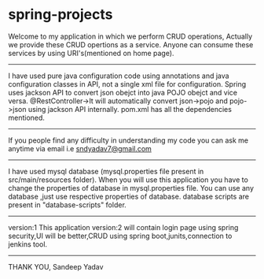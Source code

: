 # spring-projects

Welcome to my application in which we perform CRUD operations, Actually we provide these CRUD opertions as a service.
Anyone can consume these services by using URI's(mentioned on home page).

-----------------------------------------------------------------------------------------------------------------
I have used pure java configuration code using annotations and java configuration classes in API, 
not a single xml file for configuration.
Spring uses jackson API to convert json obejct into java POJO obejct and vice versa.
@RestController->It will automatically convert json->pojo and pojo->json using jackson API internally.
pom.xml has all the dependencies mentioned.

------------------------------------------------------------------------------------------------------------------

If you people find any difficulty in understanding my code you can ask me anytime via email i.e sndyadav7@gmail.com

------------------------------------------------------------------------------------------------------------------

I have used mysql database (mysql.properties file present in src/main/resources folder).
When you will use this application you have to change the properties of database in mysql.properties file.
You can use any database ,just use respective properties of database.
database scripts are present in "database-scripts" folder.

------------------------------------------------------------------------------------------------------------------
version:1 This application
version:2 will contain login page using spring security,UI will be better,CRUD using spring boot,junits,connection to jenkins tool.

------------------------------------------------------------------------------------------------------------------

THANK YOU,
Sandeep Yadav
